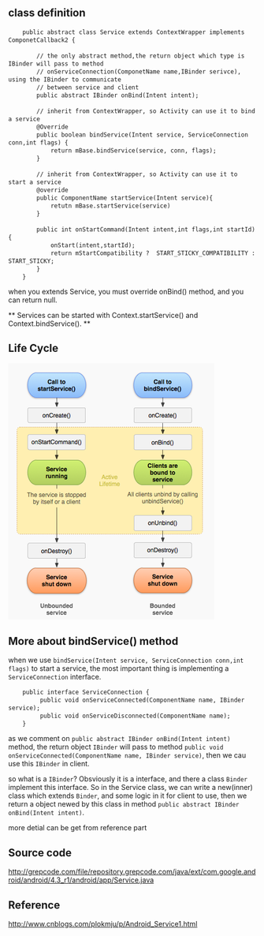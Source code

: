 ## class definition

		public abstract class Service extends ContextWrapper implements ComponetCallback2 {
		    
		    // the only abstract method,the return object which type is IBinder will pass to method
		    // onServiceConnection(ComponetName name,IBinder serivce), using the IBinder to communicate
		    // between service and client
		    public abstract IBinder onBind(Intent intent);
		    
		    // inherit from ContextWrapper, so Activity can use it to bind a service
	    	@Override
            public boolean bindService(Intent service, ServiceConnection conn,int flags) {
                return mBase.bindService(service, conn, flags);
            }
            
            // inherit from ContextWrapper, so Activity can use it to start a service
            @override
		    public ComponentName startService(Intent service){
		        retutn mBase.startService(service)
		    }
            
            public int onStartCommand(Intent intent,int flags,int startId){
                onStart(intent,startId);
                return mStartCompatibility ?  START_STICKY_COMPATIBILITY : START_STICKY;
            }
		}

when you extends Service, you must override onBind() method, and you can return null.

**  Services can be started with Context.startService() and Context.bindService(). **

## Life Cycle
![](https://github.com/fengcj/read_note/blob/master/android/service.png)

## More about bindService() method

when we use `bindService(Intent service, ServiceConnection conn,int flags)` to start a service, the most important thing is implementing a `ServiceConnection` interface.

        public interface ServiceConnection {
             public void onServiceConnected(ComponentName name, IBinder service);
             public void onServiceDisconnected(ComponentName name);
        }
        
as we comment on `public abstract IBinder onBind(Intent intent)` method, the return object `IBinder` will pass to method
`public void onServiceConnected(ComponentName name, IBinder service)`, then we cau use this `IBinder` in client.

so what is a `IBinder`?  Obsviously it is a interface, and there a class `Binder` implement this interface. So in the Service class, we can write a new(inner) class which extends `Binder`, and some logic in it for client to use, then we return a object newed by this class in method `public abstract IBinder onBind(Intent intent)`.

more detial can be get from reference part


## Source code
http://grepcode.com/file/repository.grepcode.com/java/ext/com.google.android/android/4.3_r1/android/app/Service.java

## Reference
http://www.cnblogs.com/plokmju/p/Android_Service1.html
